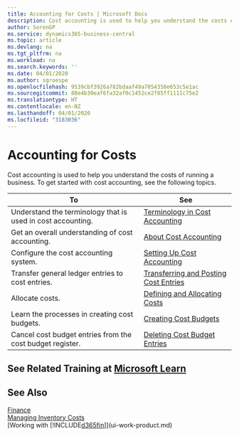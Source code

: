```yaml
---
title: Accounting for Costs | Microsoft Docs
description: Cost accounting is used to help you understand the costs of running a business. To get started with cost accounting, see the following topics.
author: SorenGP
ms.service: dynamics365-business-central
ms.topic: article
ms.devlang: na
ms.tgt_pltfrm: na
ms.workload: na
ms.search.keywords: ''
ms.date: 04/01/2020
ms.author: sgroespe
ms.openlocfilehash: 9539cbf3926a782bdaaf49a7054358e653c5e1ac
ms.sourcegitcommit: 88e4b30eaf6fa32af0c1452ce2f85ff1111c75e2
ms.translationtype: HT
ms.contentlocale: en-NZ
ms.lasthandoff: 04/01/2020
ms.locfileid: "3183036"
---
```

# <a name="accounting-for-costs"></a>Accounting for Costs
Cost accounting is used to help you understand the costs of running a business. To get started with cost accounting, see the following topics.  

|To|See|  
|--------|---------|  
|Understand the terminology that is used in cost accounting.|[Terminology in Cost Accounting](finance-terminology-in-cost-accounting.md)|  
|Get an overall understanding of cost accounting.|[About Cost Accounting](finance-about-cost-accounting.md)|  
|Configure the cost accounting system.|[Setting Up Cost Accounting](finance-set-up-cost-accounting.md)|  
|Transfer general ledger entries to cost entries.|[Transferring and Posting Cost Entries](finance-transfer-and-post-cost-entries.md)|  
|Allocate costs.|[Defining and Allocating Costs](finance-define-and-allocate-costs.md)|  
|Learn the processes in creating cost budgets.|[Creating Cost Budgets](finance-create-cost-budgets.md)|
|Cancel cost budget entries from the cost budget register.|[Deleting Cost Budget Entries](finance-how-to-delete-cost-budget-entries.md)|

## <a name="see-related-training-at-microsoft-learn"></a>See Related Training at [Microsoft Learn](/learn/paths/use-cost-accounting-dynamics-365-business-central/)

## <a name="see-also"></a>See Also  
[Finance](finance.md)  
[Managing Inventory Costs](finance-manage-inventory-costs.md)  
[Working with [!INCLUDE[d365fin](includes/d365fin_md.md)]](ui-work-product.md)
